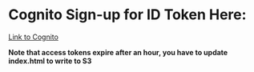 # Cognito Sign-up for ID Token Here:

[Link to Cognito](https://us-east-2gclmc5gy1.auth.us-east-2.amazoncognito.com/login?client_id=2ffdk3mv3pe7ifthl6mvifuhuv&response_type=token&scope=email+openid&redirect_uri=https://ryan-izad.github.io/Simple-AWS-Cloud-Project/)


**Note that access tokens expire after an hour, you have to update index.html to write to S3**
